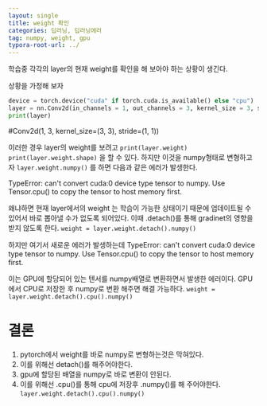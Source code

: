 ```yaml
---
layout: single
title: weight 확인
categories: 딥러닝, 딥러닝에러
tag: numpy, weight, gpu
typora-root-url: ../
---
```


학습중 각각의 layer의 현재 weight를 확인을 해 보아야 하는 상황이 생긴다.

상황을 가정해 보자
```python
device = torch.device("cuda" if torch.cuda.is_available() else "cpu")
layer = nn.Conv2d(in_channels = 1, out_channels = 3, kernel_size = 3, stride = 1).to(device)
print(layer)
```
#Conv2d(1, 3, kernel_size=(3, 3), stride=(1, 1))

이러한 경우 layer의 weight를 보려고 
`print(layer.weight)`
`print(layer.weight.shape)`
을 할 수 있다. 하지만 이것을 numpy형태로 변형하고자 
`layer.weight.numpy()` 를 하면 다음과 같은 에러가 발생한다.

TypeError: can't convert cuda:0 device type tensor to numpy. Use Tensor.cpu() to copy the tensor to host memory first.

왜냐하면 현재 layer에서의 weight 는 학습이 가능한 상태이기 때문에 업데이트될 수 있어서 바로 뽑아낼 수가 없도록 되어있다. 이때 .detach()를 통해 gradinet의 영향을 받지 않도록 한다.
`weight = layer.weight.detach().numpy()`

하지만 여기서 새로운 에러가 발생하는데
TypeError: can't convert cuda:0 device type tensor to numpy. Use Tensor.cpu() to copy the tensor to host memory first.

이는 GPU에 할당되어 있는 텐서를 numpy배열로 변환하면서 발생한 에러이다. GPU에서 CPU로 저장한 후 numpy로 변환 해주면 해결 가능하다.
`weight = layer.weight.detach().cpu().numpy()`

# 결론
1. pytorch에서 weight를 바로 numpy로 변형하는것은 막혀있다.
2. 이를 위해선 detach()를 해주어야한다.
3. gpu에 할당된 배열을 numpy로 바로 변환이 안된다.
4. 이를 위해선 .cpu()를 통해 cpu에 저장후 .numpy()를 해 주어야한다.
`layer.weight.detach().cpu().numpy()` 